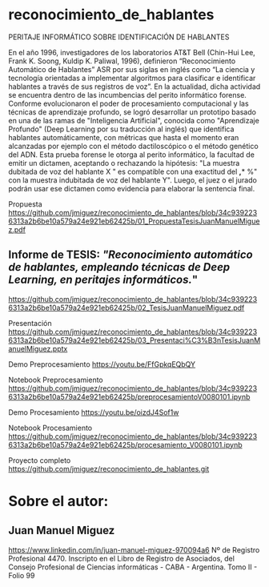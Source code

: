 # reconocimiento_de_hablantes
PERITAJE INFORMÁTICO SOBRE IDENTIFICACIÓN DE HABLANTES

En el año 1996, investigadores de los laboratorios AT&T Bell (Chin-Hui Lee, Frank K. Soong, Kuldip K. Paliwal, 1996), definieron “Reconocimiento Automático de Hablantes” ASR por sus siglas en inglés como “La ciencia y tecnología orientadas a implementar algoritmos para clasificar e identificar hablantes a través de sus registros de voz”.
En la actualidad, dicha actividad se encuentra dentro de las incumbencias del perito informático forense. 
Conforme evolucionaron el poder de procesamiento computacional y las técnicas de aprendizaje profundo, se logró desarrollar un prototipo basado en una de las ramas de "Inteligencia Artificial", conocida como "Aprendizaje Profundo" (Deep Learning por su traducción al inglés) que identifica hablantes automáticamente, con métricas que hasta el momento eran alcanzadas por ejemplo con el método dactiloscópico o el método genético del ADN.
Esta prueba forense le otorga al perito informático, la facultad de emitir un dictamen, aceptando o rechazando la hipótesis: "La muestra dubitada de voz del hablante X " es compatible con una exactitud del **,*** %" con la muestra indubitada de voz del hablante Y". 
Luego, el juez o el jurado podrán usar ese dictamen como evidencia para elaborar la sentencia final.

Propuesta
https://github.com/jmiguez/reconocimiento_de_hablantes/blob/34c9392236313a2b6be10a579a24e921eb62425b/01_PropuestaTesisJuanManuelMiguez.pdf

## Informe de TESIS: *"Reconocimiento automático de hablantes, empleando técnicas de Deep Learning, en peritajes informáticos.*"
https://github.com/jmiguez/reconocimiento_de_hablantes/blob/34c9392236313a2b6be10a579a24e921eb62425b/02_TesisJuanManuelMiguez.pdf

Presentación
https://github.com/jmiguez/reconocimiento_de_hablantes/blob/34c9392236313a2b6be10a579a24e921eb62425b/03_Presentaci%C3%B3nTesisJuanManuelMiguez.pptx

Demo Preprocesamiento
https://youtu.be/FfGpkqEQbQY

Notebook Preprocesamiento
https://github.com/jmiguez/reconocimiento_de_hablantes/blob/34c9392236313a2b6be10a579a24e921eb62425b/preprocesamientoV0080101.ipynb

Demo Procesamiento
https://youtu.be/oizdJ4Sof1w

Notebook Procesamiento
https://github.com/jmiguez/reconocimiento_de_hablantes/blob/34c9392236313a2b6be10a579a24e921eb62425b/procesamiento_V0080101.ipynb

Proyecto completo
https://github.com/jmiguez/reconocimiento_de_hablantes.git

# Sobre el autor: 
## Juan Manuel Miguez
https://www.linkedin.com/in/juan-manuel-miguez-970094a6
Nº de Registro Profesional 4470.
Inscripto en el Libro de Registro de Asociados, del Consejo Profesional de Ciencias informáticas - CABA - Argentina.
Tomo II - Folio 99
